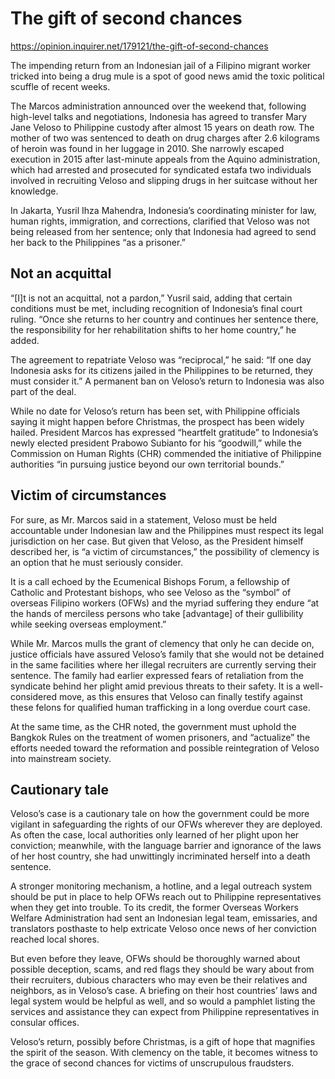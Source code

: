 # The gift of second chances

https://opinion.inquirer.net/179121/the-gift-of-second-chances













The impending return from an Indonesian jail of a Filipino migrant worker tricked into being a drug mule is a spot of good news amid the toxic political scuffle of recent weeks.

The Marcos administration announced over the weekend that, following high-level talks and negotiations, Indonesia has agreed to transfer Mary Jane Veloso to Philippine custody after almost 15 years on death row. The mother of two was sentenced to death on drug charges after 2.6 kilograms of heroin was found in her luggage in 2010. She narrowly escaped execution in 2015 after last-minute appeals from the Aquino administration, which had arrested and prosecuted for syndicated estafa two individuals involved in recruiting Veloso and slipping drugs in her suitcase without her knowledge.

In Jakarta, Yusril Ihza Mahendra, Indonesia’s coordinating minister for law, human rights, immigration, and corrections, clarified that Veloso was not being released from her sentence; only that Indonesia had agreed to send her back to the Philippines “as a prisoner.”



##  Not an acquittal



“[I]t is not an acquittal, not a pardon,” Yusril said, adding that certain conditions must be met, including recognition of Indonesia’s final court ruling. “Once she returns to her country and continues her sentence there, the responsibility for her rehabilitation shifts to her home country,” he added.

The agreement to repatriate Veloso was “reciprocal,” he said: “If one day Indonesia asks for its citizens jailed in the Philippines to be returned, they must consider it.” A permanent ban on Veloso’s return to Indonesia was also part of the deal.

While no date for Veloso’s return has been set, with Philippine officials saying it might happen before Christmas, the prospect has been widely hailed. President Marcos has expressed “heartfelt gratitude” to Indonesia’s newly elected president Prabowo Subianto for his “goodwill,” while the Commission on Human Rights (CHR) commended the initiative of Philippine authorities “in pursuing justice beyond our own territorial bounds.”



##  Victim of circumstances



For sure, as Mr. Marcos said in a statement, Veloso must be held accountable under Indonesian law and the Philippines must respect its legal jurisdiction on her case. But given that Veloso, as the President himself described her, is “a victim of circumstances,” the possibility of clemency is an option that he must seriously consider.

It is a call echoed by the Ecumenical Bishops Forum, a fellowship of Catholic and Protestant bishops, who see Veloso as the “symbol” of overseas Filipino workers (OFWs) and the myriad suffering they endure “at the hands of merciless persons who take [advantage] of their gullibility while seeking overseas employment.”

While Mr. Marcos mulls the grant of clemency that only he can decide on, justice officials have assured Veloso’s family that she would not be detained in the same facilities where her illegal recruiters are currently serving their sentence. The family had earlier expressed fears of retaliation from the syndicate behind her plight amid previous threats to their safety. It is a well-considered move, as this ensures that Veloso can finally testify against these felons for qualified human trafficking in a long overdue court case.

At the same time, as the CHR noted, the government must uphold the Bangkok Rules on the treatment of women prisoners, and “actualize” the efforts needed toward the reformation and possible reintegration of Veloso into mainstream society.



##  Cautionary tale



Veloso’s case is a cautionary tale on how the government could be more vigilant in safeguarding the rights of our OFWs wherever they are deployed. As often the case, local authorities only learned of her plight upon her conviction; meanwhile, with the language barrier and ignorance of the laws of her host country, she had unwittingly incriminated herself into a death sentence.

A stronger monitoring mechanism, a hotline, and a legal outreach system should be put in place to help OFWs reach out to Philippine representatives when they get into trouble. To its credit, the former Overseas Workers Welfare Administration had sent an Indonesian legal team, emissaries, and translators posthaste to help extricate Veloso once news of her conviction reached local shores.

But even before they leave, OFWs should be thoroughly warned about possible deception, scams, and red flags they should be wary about from their recruiters, dubious characters who may even be their relatives and neighbors, as in Veloso’s case. A briefing on their host countries’ laws and legal system would be helpful as well, and so would a pamphlet listing the services and assistance they can expect from Philippine representatives in consular offices.

Veloso’s return, possibly before Christmas, is a gift of hope that magnifies the spirit of the season. With clemency on the table, it becomes witness to the grace of second chances for victims of unscrupulous fraudsters.